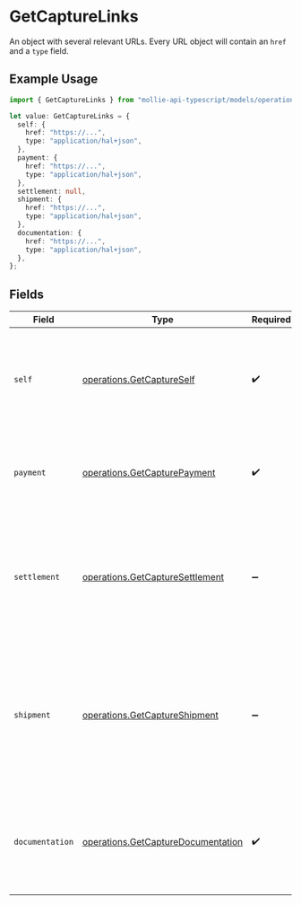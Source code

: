 # GetCaptureLinks

An object with several relevant URLs. Every URL object will contain an `href` and a `type` field.

## Example Usage

```typescript
import { GetCaptureLinks } from "mollie-api-typescript/models/operations";

let value: GetCaptureLinks = {
  self: {
    href: "https://...",
    type: "application/hal+json",
  },
  payment: {
    href: "https://...",
    type: "application/hal+json",
  },
  settlement: null,
  shipment: {
    href: "https://...",
    type: "application/hal+json",
  },
  documentation: {
    href: "https://...",
    type: "application/hal+json",
  },
};
```

## Fields

| Field                                                                                                                                     | Type                                                                                                                                      | Required                                                                                                                                  | Description                                                                                                                               |
| ----------------------------------------------------------------------------------------------------------------------------------------- | ----------------------------------------------------------------------------------------------------------------------------------------- | ----------------------------------------------------------------------------------------------------------------------------------------- | ----------------------------------------------------------------------------------------------------------------------------------------- |
| `self`                                                                                                                                    | [operations.GetCaptureSelf](../../models/operations/getcaptureself.md)                                                                    | :heavy_check_mark:                                                                                                                        | In v2 endpoints, URLs are commonly represented as objects with an `href` and `type` field.                                                |
| `payment`                                                                                                                                 | [operations.GetCapturePayment](../../models/operations/getcapturepayment.md)                                                              | :heavy_check_mark:                                                                                                                        | The API resource URL of the [payment](get-payment) that this capture belongs to.                                                          |
| `settlement`                                                                                                                              | [operations.GetCaptureSettlement](../../models/operations/getcapturesettlement.md)                                                        | :heavy_minus_sign:                                                                                                                        | The API resource URL of the [settlement](get-settlement) this capture has been settled with. Not present if<br/>not yet settled.          |
| `shipment`                                                                                                                                | [operations.GetCaptureShipment](../../models/operations/getcaptureshipment.md)                                                            | :heavy_minus_sign:                                                                                                                        | The API resource URL of the [shipment](get-shipment) this capture is associated with. Not present if<br/>it isn't associated with a shipment. |
| `documentation`                                                                                                                           | [operations.GetCaptureDocumentation](../../models/operations/getcapturedocumentation.md)                                                  | :heavy_check_mark:                                                                                                                        | In v2 endpoints, URLs are commonly represented as objects with an `href` and `type` field.                                                |